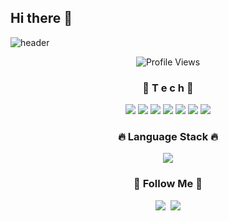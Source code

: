## Hi there 👋
![header](https://capsule-render.vercel.app/api?type=slice&color=gradient&height=160&section=header&text=Sunyu's%20Github&fontAlign=50&fontAlignY=70&fontSize=90&fontColor=000000)


<!-- Profile Hits -->
<p align="center">
  <img src="https://komarev.com/ghpvc/?username=sssyyysss109&style=flat&label=Profile+Views" alt="Profile Views"/>
</p>



<h3 align="center">🌹 T e c h 🌹</h3>
<p align="center">
  <img src="https://img.shields.io/badge/Python-3766AB?style=flat-square&logo=Python&logoColor=white"/>
  <img src="https://img.shields.io/badge/Pandas-150458?style=flat-square&logo=pandas&logoColor=white"/>
  <img src="https://img.shields.io/badge/Numpy-013243?style=flat-square&logo=numpy&logoColor=white"/>
  <img src="https://img.shields.io/badge/PyTorch-EE4C2C?style=flat-square&logo=PyTorch&logoColor=white"/>
  <img src="https://img.shields.io/badge/TensorFlow-FF6F00?style=flat-square&logo=TensorFlow&logoColor=white"/>
  <img src="https://img.shields.io/badge/Scikit--learn-F7931E?style=flat-square&logo=scikit-learn&logoColor=white"/>
  <img src="https://img.shields.io/badge/MySQL-4479A1?style=flat-square&logo=MySQL&logoColor=white"/>
</p>

<!-- 📊 Most Used Languages -->
<h3 align="center">🔥 Language Stack 🔥</h3>
<p align="center">
  <img src="https://github-readme-stats.vercel.app/api/top-langs/?username=sssyyysss109&layout=compact&theme=radical&hide_border=true&langs_count=6" />
</p>
<h3 align="center">🌈 Follow Me 🌈</h3>
<p align="center">
  <a href="https://www.instagram.com/sunnyxx_u/"><img src="https://img.shields.io/badge/Instagram-E4405F?style=flat-square&logo=Instagram&logoColor=white&link=https://www.instagram.com/sunnyxx_u/"/></a>&nbsp
<a href="mailto:sunyu0323@gmail.com"><img src="https://img.shields.io/badge/Gmail-d14836?style=flat-square&logo=Gmail&logoColor=white&link=sunyu0323@gmail.com"/></a>
</p>


